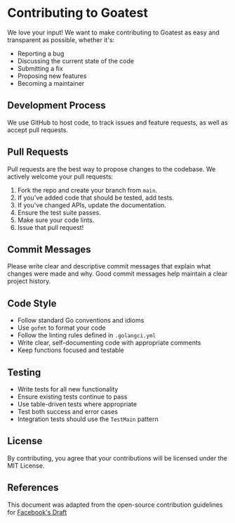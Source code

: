 # Contributing to Goatest

We love your input! We want to make contributing to Goatest as easy and transparent as possible, whether it's:

- Reporting a bug
- Discussing the current state of the code
- Submitting a fix
- Proposing new features
- Becoming a maintainer

## Development Process

We use GitHub to host code, to track issues and feature requests, as well as accept pull requests.

## Pull Requests

Pull requests are the best way to propose changes to the codebase. We actively welcome your pull requests:

1. Fork the repo and create your branch from `main`.
2. If you've added code that should be tested, add tests.
3. If you've changed APIs, update the documentation.
4. Ensure the test suite passes.
5. Make sure your code lints.
6. Issue that pull request!

## Commit Messages

Please write clear and descriptive commit messages that explain what changes were made and why. Good commit messages help maintain a clear project history.

## Code Style

- Follow standard Go conventions and idioms
- Use `gofmt` to format your code
- Follow the linting rules defined in `.golangci.yml`
- Write clear, self-documenting code with appropriate comments
- Keep functions focused and testable

## Testing

- Write tests for all new functionality
- Ensure existing tests continue to pass
- Use table-driven tests where appropriate
- Test both success and error cases
- Integration tests should use the `TestMain` pattern

## License

By contributing, you agree that your contributions will be licensed under the MIT License.

## References

This document was adapted from the open-source contribution guidelines for [Facebook's Draft](https://github.com/facebook/draft-js/blob/a9316a723f9e918afde44dea68b5f9f39b7d9b00/CONTRIBUTING.md)